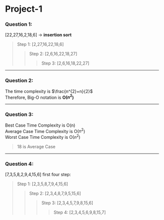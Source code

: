 # Project-1

### Question 1:

[22,27,16,2,18,6] -> **insertion sort**
> Step 1: [2,27,16,22,18,6]
>> Step 2: [2,6,16,22,18,27]
>>> Step 3: [2,6,16,18,22,27]

----------------------------------------

### Question 2:

The time complexity is $\frac{n^{2}+n}{2}$   
Therefore, Big-O notation is **O($n^{2}$)**

----------------------------------------

### Question 3:

Best Case Time Complexity is O(n)   
Average Case Time Complexity is O($n^{2}$)     
Worst Case Time Complexity is O($n^{2}$)    
> 18 is Average Case

----------------------------------------

### Question 4:

[7,3,5,8,2,9,4,15,6] first four step:
> Step 1: [2,3,5,8,7,9,4,15,6]
>> Step 2: [2,3,4,8,7,9,5,15,6]
>>> Step 3: [2,3,4,5,7,9,8,15,6]
>>>> Step 4: [2,3,4,5,6,9,8,15,7]
